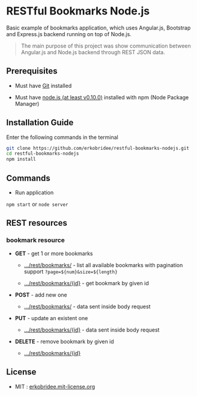 # RESTful Bookmarks Node.js

Basic example of bookmarks application, which uses Angular.js, Bootstrap and Express.js backend running on top of Node.js.

> The main purpose of this project was show communication between Angular.js and Node.js backend through REST JSON data.


## Prerequisites

* Must have [Git](http://git-scm.com/) installed

* Must have [node.js (at least v0.10.0)](http://nodejs.org/) installed with npm (Node Package Manager)


## Installation Guide

Enter the following commands in the terminal

```bash
git clone https://github.com/erkobridee/restful-bookmarks-nodejs.git
cd restful-bookmarks-nodejs
npm install
```


## Commands

* Run application

`npm start` or `node server`


## REST resources

### bookmark resource

* **GET** - get 1 or more bookmarks

  * [.../rest/bookmarks/]() - list all available bookmarks with pagination support `?page=${num}&size=${length}`

  * [.../rest/bookmarks/{id}]() - get bookmark by given id

* **POST** - add new one

  * [.../rest/bookmarks/]() - data sent inside body request

* **PUT** - update an existent one

  * [.../rest/bookmarks/{id}]() - data sent inside body request

* **DELETE** - remove bookmark by given id

  * [.../rest/bookmarks/{id}]() 


## License

* MIT : [erkobridee.mit-license.org](http://erkobridee.mit-license.org/)

